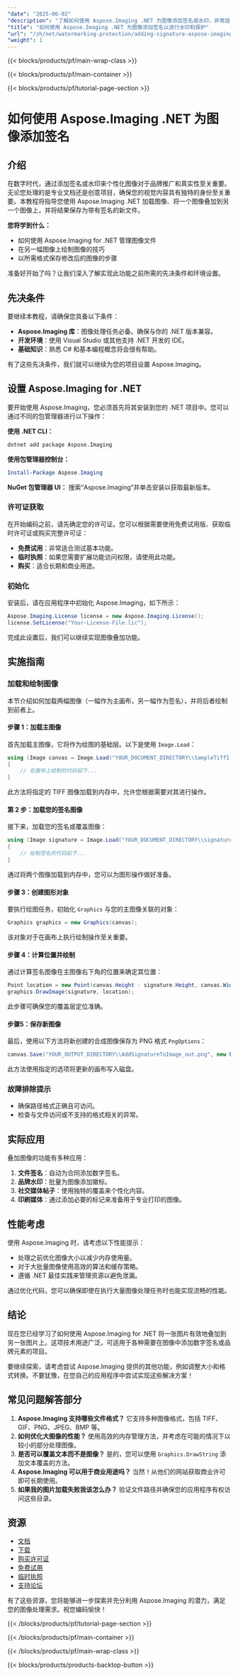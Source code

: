 ```yaml
---
"date": "2025-06-02"
"description": "了解如何使用 Aspose.Imaging .NET 为图像添加签名或水印，非常适合在数字项目中进行品牌推广和身份验证。"
"title": "如何使用 Aspose.Imaging .NET 为图像添加签名以进行水印和保护"
"url": "/zh/net/watermarking-protection/adding-signature-aspose-imaging-net/"
"weight": 1
---
```


{{< blocks/products/pf/main-wrap-class >}}

{{< blocks/products/pf/main-container >}}

{{< blocks/products/pf/tutorial-page-section >}}
# 如何使用 Aspose.Imaging .NET 为图像添加签名

## 介绍

在数字时代，通过添加签名或水印来个性化图像对于品牌推广和真实性至关重要。无论您处理的是专业文档还是创意项目，确保您的视觉内容具有独特的身份至关重要。本教程将指导您使用 Aspose.Imaging .NET 加载图像、将一个图像叠加到另一个图像上，并将结果保存为带有签名的新文件。

**您将学到什么：**
- 如何使用 Aspose.Imaging for .NET 管理图像文件
- 在另一幅图像上绘制图像的技巧
- 以所需格式保存修改后的图像的步骤

准备好开始了吗？让我们深入了解实现此功能之前所需的先决条件和环境设置。

## 先决条件

要继续本教程，请确保您具备以下条件：
- **Aspose.Imaging 库**：图像处理任务必备。确保与你的 .NET 版本兼容。
- **开发环境**：使用 Visual Studio 或其他支持 .NET 开发的 IDE。
- **基础知识**：熟悉 C# 和基本编程概念将会很有帮助。

有了这些先决条件，我们就可以继续为您的项目设置 Aspose.Imaging。

## 设置 Aspose.Imaging for .NET

要开始使用 Aspose.Imaging，您必须首先将其安装到您的 .NET 项目中。您可以通过不同的包管理器进行以下操作：

**使用 .NET CLI：**
```bash
dotnet add package Aspose.Imaging
```

**使用包管理器控制台：**
```powershell
Install-Package Aspose.Imaging
```

**NuGet 包管理器 UI：**
搜索“Aspose.Imaging”并单击安装以获取最新版本。

### 许可证获取

在开始编码之前，请先确定您的许可证。您可以根据需要使用免费试用版、获取临时许可证或购买完整许可证：
- **免费试用**：非常适合测试基本功能。
- **临时执照**：如果您需要扩展功能访问权限，请使用此功能。
- **购买**：适合长期和商业用途。

### 初始化

安装后，请在应用程序中初始化 Aspose.Imaging，如下所示：
```csharp
Aspose.Imaging.License license = new Aspose.Imaging.License();
license.SetLicense("Your-License-File.lic");
```

完成此设置后，我们可以继续实现图像叠加功能。

## 实施指南

### 加载和绘制图像

本节介绍如何加载两幅图像（一幅作为主画布，另一幅作为签名），并将后者绘制到前者上。

#### 步骤 1：加载主图像
首先加载主图像，它将作为绘图的基础层。以下是使用 `Image.Load`：
```csharp
using (Image canvas = Image.Load("YOUR_DOCUMENT_DIRECTORY\\SampleTiff1.tiff"))
{
    // 在画布上绘制的代码如下...
}
```
此方法将指定的 TIFF 图像加载到内存中，允许您根据需要对其进行操作。

#### 第 2 步：加载您的签名图像
接下来，加载您的签名或覆盖图像：
```csharp
using (Image signature = Image.Load("YOUR_DOCUMENT_DIRECTORY\\signature.gif"))
{
    // 绘制签名的代码如下...
}
```
通过将两个图像加载到内存中，您可以为图形操作做好准备。

#### 步骤 3：创建图形对象
要执行绘图任务，初始化 `Graphics` 与您的主图像关联的对象：
```csharp
Graphics graphics = new Graphics(canvas);
```
该对象对于在画布上执行绘制操作至关重要。

#### 步骤 4：计算位置并绘制
通过计算签名图像在主图像右下角的位置来确定其位置：
```csharp
Point location = new Point(canvas.Height - signature.Height, canvas.Width - signature.Width);
graphics.DrawImage(signature, location);
```
此步骤可确保您的覆盖层定位准确。

#### 步骤5：保存新图像
最后，使用以下方法将新创建的合成图像保存为 PNG 格式 `PngOptions`：
```csharp
canvas.Save("YOUR_OUTPUT_DIRECTORY\\AddSignatureToImage_out.png", new PngOptions());
```
此方法使用指定的选项将更新的画布写入磁盘。

### 故障排除提示
- 确保路径格式正确且可访问。
- 检查与文件访问或不支持的格式相关的异常。

## 实际应用

叠加图像的功能有多种应用：
1. **文件签名**：自动为合同添加数字签名。
2. **品牌水印**：批量为图像添加徽标。
3. **社交媒体帖子**：使用独特的覆盖来个性化内容。
4. **印刷媒体**：通过添加必要的标记来准备用于专业打印的图像。

## 性能考虑

使用 Aspose.Imaging 时，请考虑以下性能提示：
- 处理之前优化图像大小以减少内存使用量。
- 对于大批量图像使用高效的算法和缓存策略。
- 遵循 .NET 最佳实践来管理资源以避免泄漏。

通过优化代码，您可以确保即使在执行大量图像处理任务时也能实现流畅的性能。

## 结论

现在您已经学习了如何使用 Aspose.Imaging for .NET 将一张图片有效地叠加到另一张图片上。这项技术用途广泛，可适用于各种需要在图像中添加数字签名或品牌元素的项目。

要继续探索，请考虑尝试 Aspose.Imaging 提供的其他功能，例如调整大小和格式转换。不要犹豫，在您自己的应用程序中尝试实现这些解决方案！

## 常见问题解答部分

1. **Aspose.Imaging 支持哪些文件格式？** 
   它支持多种图像格式，包括 TIFF、GIF、PNG、JPEG、BMP 等。
2. **如何优化大图像的性能？**
   使用高效的内存管理方法，并考虑在可能的情况下以较小的部分处理图像。
3. **是否可以覆盖文本而不是图像？**
   是的，您可以使用 `Graphics.DrawString` 添加文本覆盖的方法。
4. **Aspose.Imaging 可以用于商业用途吗？**
   当然！从他们的网站获取商业许可即可长期使用。
5. **如果我的图片加载失败我该怎么办？**
   验证文件路径并确保您的应用程序有权访问这些目录。

## 资源
- [文档](https://reference.aspose.com/imaging/net/)
- [下载](https://releases.aspose.com/imaging/net/)
- [购买许可证](https://purchase.aspose.com/buy)
- [免费试用](https://releases.aspose.com/imaging/net/)
- [临时执照](https://purchase.aspose.com/temporary-license/)
- [支持论坛](https://forum.aspose.com/c/imaging/10)

有了这些资源，您将能够进一步探索并充分利用 Aspose.Imaging 的潜力，满足您的图像处理需求。祝您编码愉快！

{{< /blocks/products/pf/tutorial-page-section >}}

{{< /blocks/products/pf/main-container >}}

{{< /blocks/products/pf/main-wrap-class >}}

{{< blocks/products/products-backtop-button >}}